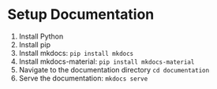# Setup Documentation

1. Install Python 
2. Install pip
3. Install mkdocs: `pip install mkdocs`
4. Install mkdocs-material: `pip install mkdocs-material`
5. Navigate to the documentation directory `cd documentation`
6. Serve the documentation: `mkdocs serve`
